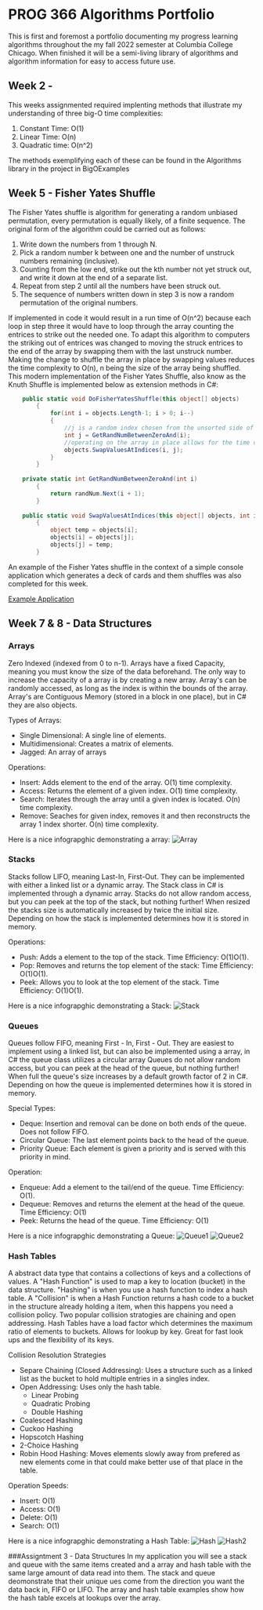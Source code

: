 # PROG 366 Algorithms Portfolio

This is first and foremost a portfolio  documenting my progress learning algorithms throughout the my fall 2022 semester at Columbia College Chicago. When finished it will be a semi-living library of algorithms and algorithm information for easy to access future use.

## Week 2 - 

This weeks assignmented required implenting methods that illustrate my understanding of three big-O time complexities:
  1. Constant Time: O(1)
  2. Linear Time: O(n)
  3. Quadratic time: O(n^2)

The methods exemplifying each of these can be found in the Algorithms library in the project in BigOExamples
  
## Week 5 - Fisher Yates Shuffle

The Fisher Yates shuffle is algorithm for generating a random unbiased permutation, every permutation is equally likely, of a finite sequence. The original form of the algorithm could be carried out as follows:

  1. Write down the numbers from 1 through N.
  2. Pick a random number k between one and the number of unstruck numbers remaining (inclusive).
  3. Counting from the low end, strike out the kth number not yet struck out, and write it down at the end of a separate list.
  4. Repeat from step 2 until all the numbers have been struck out.
  5. The sequence of numbers written down in step 3 is now a random permutation of the original numbers.
  
If implemented in code it would result in a run time of O(n^2) because each loop in step three it would have to loop through the array counting the entrices to strike out the needed one. To adapt this algorithm to computers the striking out of entrices was changed to moving the struck entrices to the end of the array by swapping them with the last unstruck number. Making the change to shuffle the array in place by swapping values reduces the time complexity to O(n), n being the size of the array being shuffled. This modern implementation of the Fisher Yates Shuffle, also know as the Knuth Shuffle is implemented below as extension methods in C#:
      
```cs
    public static void DoFisherYatesShuffle(this object[] objects)
        {
            for(int i = objects.Length-1; i > 0; i--)
            {
                //j is a random index chosen from the unsorted side of the array. this length is represented by i
                int j = GetRandNumBetweenZeroAnd(i);
                //operating on the array in place allows for the time complexity to be O(n), n being the size of the input array
                objects.SwapValuesAtIndices(i, j);
            }
        }
        
    private static int GetRandNumBetweenZeroAnd(int i)
        {
            return randNum.Next(i + 1);
        }
        
    public static void SwapValuesAtIndices(this object[] objects, int i, int j)
        {
            object temp = objects[i];
            objects[i] = objects[j];
            objects[j] = temp;
        }
```

An example of the Fisher Yates shuffle in the context of a simple console application which generates a deck of cards and them shuffles was also completed for this week.

[Example Application](https://github.com/BoscoDA/AlgorithmsPortfolio/tree/master/FisherYatesCardShuffle "Named link title")

## Week 7 & 8 - Data Structures

### Arrays
Zero Indexed (indexed from 0 to n-1).
Arrays have a fixed Capacity, meaning you must know the size of the data beforehand. The only way to increase the capacity of a array is by creating a new array.
Array's can be randomly accessed, as long as the index is within the bounds of the array.
Array's are Contiguous Memory (stored in a block in one place), but in C# they are also objects.

Types of Arrays:
- Single Dimensional: A single line of elements.
- Multidimensional: Creates a matrix of elements.
- Jagged: An array of arrays

Operations:
- Insert: Adds element to the end of the array. O(1) time complexity.
- Access: Returns the element of a given index. O(1) time complexity.
- Search: Iterates through the array until a given index is located. O(n) time complexity.
- Remove: Seaches for given index, removes it and then reconstructs the array 1 index shorter. O(n) time complexity.

Here is a nice infograpghic demonstrating a array: ![Array](DSA-array.png)

### Stacks
Stacks follow LIFO, meaning Last-In, First-Out.
They can be implemented with either a linked list or a dynamic array.
The Stack class in C# is implemented through a dynamic array.
Stacks do not allow random access, but you can peek at the top of the stack, but nothing further!
When resized the stacks size is automatically increased by twice the initial size.
Depending on how the stack is implemented determines how it is stored in memory.

Operations:
- Push: Adds a element to the top of the stack. Time Efficiency: O(1)O(1). 
- Pop: Removes and returns the top element of the stack: Time Efficiency: O(1)O(1). 
- Peek: Allows you to look at the top element of the stack. Time Efficiency: O(1)O(1).

Here is a nice infograpghic demonstrating a Stack: ![Stack](stacks.png) 

### Queues
Queues follow FIFO, meaning First - In, First - Out.
They are easiest to implement using a linked list, but can also be implemented using a array, in C# the queue class utilizes a circular array
Queues do not allow random access, but you can peek at the head of the queue, but nothing further!
When full the queue's size increases by a default growth factor of 2 in C#.
Depending on how the queue is implemented determines how it is stored in memory.

Special Types:
- Deque: Insertion and removal can be done on both ends of the queue. Does not follow FIFO.
- Circular Queue: The last element points back to the head of the queue.
- Priority Queue: Each element is given a priority and is served with this priority in mind.

Operation: 
- Enqueue: Add a element to the tail/end of the queue. Time Efficiency: O(1).
- Dequeue: Removes and returns the element at the head of the queue. Time Efficiency: O(1)
- Peek: Returns the head of the queue. Time Efficiency: O(1)

Here is a nice infograpghic demonstrating a Queue: ![Queue1](q1.png) ![Queue2](q2.jpeg) 

### Hash Tables
A abstract data type that contains a collections of keys and a collections of values. 
A "Hash Function" is used to map a key to location (bucket) in the data structure.
"Hashing" is when you use a hash function to index a hash table.
A "Collision" is when a Hash Function returns a hash code to a bucket in the structure already holding a item, when this happens you need a collision policy.
Two popular collision stratogies are chaining and open addressing.
Hash Tables have a load factor which determines the maximum ratio of elements to buckets.
Allows for lookup by key.
Great for fast look ups and the flexibility of its keys.

Collision Resolution Strategies
- Separe Chaining (Closed Addressing): Uses a structure such as a linked list as the bucket to hold multiple entries in a singles index.
- Open Addressing: Uses only the hash table.
  - Linear Probing
  - Quadratic Probing
  - Double Hashing
- Coalesced Hashing
- Cuckoo Hashing
- Hopscotch Hashing
- 2-Choice Hashing
- Robin Hood Hashing: Moves elements slowly away from prefered as new elements come in that could make better use of that place in the table.

Operation Speeds: 
- Insert: O(1) 
- Access: O(1) 
- Delete: O(1) 
- Search: O(1)
  
Here is a nice infograpghic demonstrating a Hash Table: ![Hash](hash.jpeg) ![Hash2](map.png) 

###Assigntment 3 - Data Structures
In my application you will see a stack and queue with the same items created and a array and hash table with the same large amount of data read into them. The stack and queue deomonstrate that their unique ues come from the direction you want the data back in, FIFO or LIFO. The array and hash table examples show how the hash table excels at lookups over the array.
